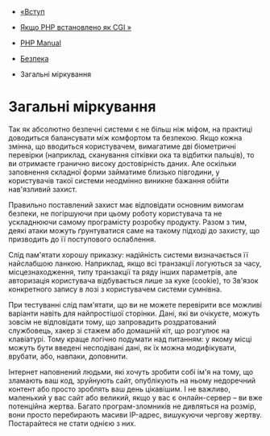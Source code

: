- [«Вступ](security.intro.md)
- [Якщо PHP встановлено як CGI »](security.cgi-bin.md)

- [PHP Manual](index.md)
- [Безпека](security.md)
- Загальні міркування

# Загальні міркування

Так як абсолютно безпечні системи є не більш ніж міфом, на
практиці доводиться балансувати між комфортом та безпекою. Якщо
кожна змінна, що вводиться користувачем, вимагатиме дві
біометричні перевірки (наприклад, сканування сітківки ока та
відбитки пальців), то ви отримаєте гранично високу достовірність
даних. Але оскільки заповнення складної форми займатиме близько
півгодини, у користувачів такої системи неодмінно виникне бажання
обійти нав'язливий захист.

Правильно поставлений захист має відповідати основним
вимогам безпеки, не погіршуючи при цьому роботу користувача та не
ускладнюючи самому програмісту розробку продукту. Разом з тим,
деякі атаки можуть ґрунтуватися саме на такому підході до захисту, що
призводить до її поступового ослаблення.

Слід пам'ятати хорошу приказку: надійність системи визначається її
найслабшою ланкою. Наприклад, якщо всі транзакції логуються за
часу, місцезнаходження, типу транзакції та ряду інших параметрів, але
авторизація користувача відбувається лише за куке (cookie), то
Зв'язок конкретного запису в лозі з користувачем системи
сумнівна.

При тестуванні слід пам'ятати, що ви не можете перевірити все
можливі варіанти навіть для найпростішої сторінки. Дані, які ви
очікуєте, можуть зовсім не відповідати тому, що запровадить
роздратований службовець, хакер зі стажем або домашній кіт, що розгулює
на клавіатурі. Тому краще логічно подумати над питанням: у якому
місці можуть бути введені несподівані дані, як їх можна
модифікувати, врубати, або, навпаки, доповнити.

Інтернет наповнений людьми, які хочуть зробити собі ім'я на тому, що
зламають ваш код, зруйнують сайт, опублікують на ньому недоречний контент
або просто зроблять ваш день цікавішим. І не важливо, маленький у вас сайт
або великий, якщо у вас є онлайн-сервер – ви вже потенційна
жертва. Багато програм-зломників не дивляться на розмір, вони просто
перебирають масиви IP-адрес, вишукуючи чергову жертву. Постарайтеся
не стати однією з них.
